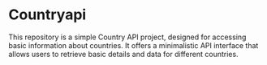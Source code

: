 # Countryapi
This repository is a simple Country API project, designed for accessing basic information about countries. It offers a minimalistic API interface that allows users to retrieve basic details and data for different countries.
